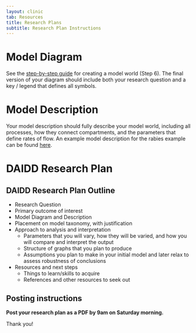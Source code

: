 ```yaml
---
layout: clinic
tab: Resources
title: Research Plans
subtitle: Research Plan Instructions
---
```


# Model Diagram

See the [step-by-step guide](./modelWorld) for creating a model world (Step 6). The final version of your diagram should include both your research question and a key / legend that defines all symbols.

# Model Description

Your model description should fully describe your model world, including all processes, how they connect compartments, and the parameters that define rates of flow. An example model description for the rabies example can be found [here](./modelDescription).

# DAIDD Research Plan

## DAIDD Research Plan Outline

- Research Question
- Primary outcome of interest
- Model Diagram and Description
- Placement on model taxonomy, with justification
- Approach to analysis and interpretation
  - Parameters that you will vary, how they will be varied, and how you will compare and interpret the output
  - Structure of graphs that you plan to produce
  - Assumptions you plan to make in your initial model and later relax to assess robustness of conclusions
- Resources and next steps
    - Things to learn/skills to acquire
    - References and other resources to seek out

## Posting instructions

**Post your research plan as a PDF by 9am on Saturday morning.**

Thank you!
